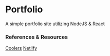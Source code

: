 # Portfolio
A simple portfolio site utilizing NodeJS & React

### References & Resources

[Coolers](https://coolors.co/)
[Netlify](https://app.netlify.com/)